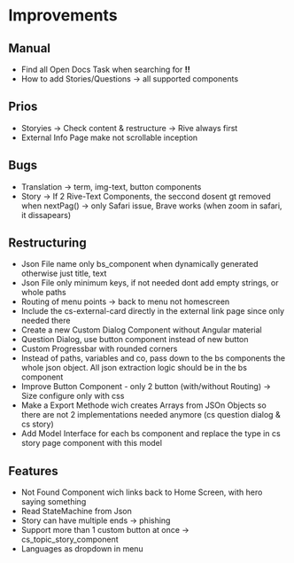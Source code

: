 # Improvements

## Manual

- Find all Open Docs Task when searching for **!!**
- How to add Stories/Questions -> all supported components

## Prios

- Storyies -> Check content & restructure -> Rive always first
- External Info Page make not scrollable inception

## Bugs

- Translation -> term, img-text, button components
- Story -> If 2 Rive-Text Components, the seccond dosent gt removed when nextPag() -> only Safari issue, Brave works (when zoom in safari, it dissapears)

## Restructuring

- Json File name only bs_component when dynamically generated otherwise just title, text
- Json File only minimum keys, if not needed dont add empty strings, or whole paths
- Routing of menu points -> back to menu not homescreen
- Include the cs-external-card directly in the external link page since only needed there
- Create a new Custom Dialog Component without Angular material
- Question Dialog, use button component instead of new button
- Custom Progressbar with rounded corners
- Instead of paths, variables and co, pass down to the bs components the whole json object. All json extraction logic should be in the bs component
- Improve Button Component - only 2 button (with/without Routing) -> Size configure only with css
- Make a Export Methode wich creates Arrays from JSOn Objects so there are not 2 implementations needed anymore (cs question dialog & cs story)
- Add Model Interface for each bs component and replace the type in cs story page component with this model

## Features

- Not Found Component wich links back to Home Screen, with hero saying something
- Read StateMachine from Json
- Story can have multiple ends -> phishing
- Support more than 1 custom button at once -> cs_topic_story_component
- Languages as dropdown in menu
